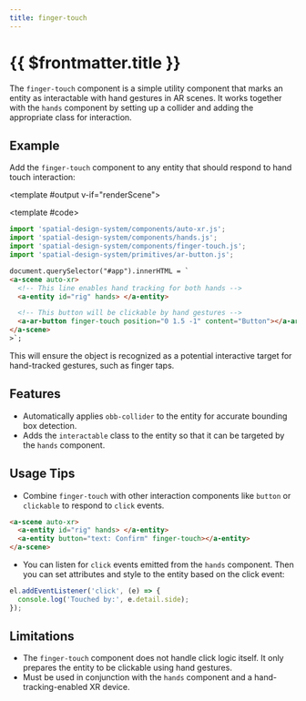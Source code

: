 ```yaml
---
title: finger-touch
---
```


<script setup lang="ts">
import { ref, onMounted } from "vue";
import ComponentExample from "../vue/ComponentExample.vue";

const renderScene = ref(false);

onMounted(async () => {
  try {
    renderScene.value = true;
  } catch (e) {
    console.error(e);
  }
});
</script>

# {{ \$frontmatter.title }}

The `finger-touch` component is a simple utility component that marks an entity as interactable with hand gestures in AR scenes. It works together with the `hands` component by setting up a collider and adding the appropriate class for interaction.

## Example

Add the `finger-touch` component to any entity that should respond to hand touch interaction:

<ComponentExample :fixed="true">

<template #output v-if="renderScene">
<a-entity id="rig" position="0 1.6 0" controllers="
    leftColor: #03FCC6;
    rightColor: #018A6C;
    cursorSize: 0.01;
    raycastLength: 10
  ">
<a-camera></a-camera>
</a-entity>

  <!-- Interactive objects will respond to controller events -->

<a-box position="0 1.5 -5" color="#03FCC6" vr-interactive></a-box>
</template>

<template #code>

```js
import 'spatial-design-system/components/auto-xr.js';
import 'spatial-design-system/components/hands.js';
import 'spatial-design-system/components/finger-touch.js';
import 'spatial-design-system/primitives/ar-button.js';
```

```html
document.querySelector("#app").innerHTML = `
<a-scene auto-xr>
  <!-- This line enables hand tracking for both hands -->
  <a-entity id="rig" hands> </a-entity>

  <!-- This button will be clickable by hand gestures -->
  <a-ar-button finger-touch position="0 1.5 -1" content="Button"></a-ar-button>
</a-scene>
>`;
```

</template>

</ComponentExample>

This will ensure the object is recognized as a potential interactive target for hand-tracked gestures, such as finger taps.

## Features

- Automatically applies `obb-collider` to the entity for accurate bounding box detection.
- Adds the `interactable` class to the entity so that it can be targeted by the `hands` component.

## Usage Tips

- Combine `finger-touch` with other interaction components like `button` or `clickable` to respond to `click` events.

```html
<a-scene auto-xr>
  <a-entity id="rig" hands> </a-entity>
  <a-entity button="text: Confirm" finger-touch></a-entity>
</a-scene>
```

- You can listen for `click` events emitted from the `hands` component. Then you can set attributes and style to the entity based on the click event:

```js
el.addEventListener('click', (e) => {
  console.log('Touched by:', e.detail.side);
});
```

## Limitations

- The `finger-touch` component does not handle click logic itself. It only prepares the entity to be clickable using hand gestures.
- Must be used in conjunction with the `hands` component and a hand-tracking-enabled XR device.
